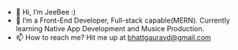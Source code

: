 - 👋 Hi, I’m JeeBee :)
- 🌱 I’m  a Front-End Developer, Full-stack capable(MERN). Currently learning Native App Development and Musice Production.
- 📫 How to reach me? Hit me up at bhattgauravd@gmail.com

<!---
jeebeez/jeebeez is a ✨ special ✨ repository because its `README.md` (this file) appears on your GitHub profile.
You can click the Preview link to take a look at your changes.
--->
